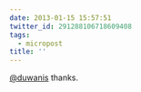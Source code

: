 ```yaml
---
date: 2013-01-15 15:57:51
twitter_id: 291288106718609408
tags:
  - micropost
title: ''
---
```


[@duwanis](https://twitter.com/duwanis) thanks.
